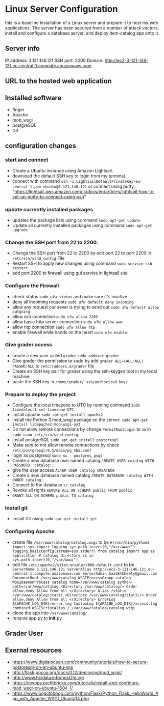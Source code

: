 # Linux Server Configuration
this is a baseline installation of a Linux server and prepare it to host my web applications. The server has been secured from a number of attack vectors, install and configure a database server, and deploy item-catalog app onto it.

## Server info
IP address: 3.121.146.121
SSH port: 2200
Domain: http://ec2-3-121-146-121.eu-central-1.compute.amazonaws.com

## URL to the hosted web application

## Installed software
- finger
- Apache
- mod_wsgi
- postgreSQL
- Git

## configuration changes

### start and connect

- Create a Ubuntu instance using Amazon Lightsail.
- download the default SSH key to login from my terminal.
- connect with command `ssh -i LightsailDefaultPrivateKey-eu-central-1.pem ubuntu@3.121.146.121` or connect using putty "https://lightsail.aws.amazon.com/ls/docs/en/articles/lightsail-how-to-set-up-putty-to-connect-using-ssh"

### update currently installed packages
- updates the package lists using command `sudo apt-get update`
- Update all currently installed packages using command `sudo apt-get upgrade`

### Change the SSH port from 22 to 2200.
- Change the SSH port from 22 to 2200 by edit port 22 to port 2200 in `/etc/ssh/sshd_config` File
- Restart SSH to apply new changes using command `sudo service ssh restart`
- add port 2200 to firewall using gui service in lightsail site

### Configure the Firewall
- check status `sudo ufw status` and make sure it's inactive
- deny all incoming requests `sudo ufw default deny incoming`
- allow any request our sever is trying to send out `sudo ufw default allow outgoing
`
- allow ssh connection `sudo ufw allow 2200`
- allow basic http server connection `sudo ufw allow www`
- allow ntp connection `sudo ufw allow ntp`
- enable firewall while hands on the heart `sudo ufw enable`

### Give grader access
- create a new user called `grader` `sudo adduser grader`
- Give grader the permission to sudo by add `grader ALL=(ALL:ALL) PASSWD:ALL` to `/etc/sudoers.d/grader` file
- Create an SSH key pair for grader using the ssh-keygen tool in my local machine
- paste the SSH key in `/home/grader/.ssh/authorized_keys`

### Prepare to deploy the project
 - Configure the local timezone to UTC by running command `sudo timedatectl set-timezone UTC`
 - install apache `sudo apt-get install apache2`
 - install the Python 3 mod_wsgi package on the server: `sudo apt-get install libapache2-mod-wsgi-py3`
 - Do not allow remote connections by change `PermitRootLogin` to `no` in `sudo nano /etc/ssh/sshd_config`
 - install postgreSQL `sudo apt-get install postgresql`
 - Make sure to not allow remote connections by check `/etc/postgresql/9.5/main/pg_hba.conf`
 - login as postgresql `sudo su - postgres`, `psql`
 -  Create a new database user named catalog  `CREATE USER catalog WITH PASSWORD 'catalog';`
 - give the user access `ALTER USER catalog CREATEDB`
 - Create a new database named catalog `CREATE DATABASE catalog WITH OWNER catalog;`
 - Connect to the database `\c catalog`
 - Revoke all rights `REVOKE ALL ON SCHEMA public FROM public`
 -  `GRANT ALL ON SCHEMA public TO catalog`

### Install git
- Install Git using `sudo apt-get install git`

### Configuring Apache
- create file `/var/www/catalog/catalog.wsgi` to be
`#!/usr/bin/python3
import sys
import logging
sys.path.insert(0,"/var/www/")
logging.basicConfig(stream=sys.stderr)
from catalog import app as application # catalog directory is in sys.path.insert(0,"/var/www/")
`
- edit file `/etc/apache2/sites-enabled/000-default.conf` to be
`      ServerName 3.121.146.121
        ServerAlias http://ec2-3-121-146-121.eu-central-1.compute.amazonaws.com
        ServerAdmin SaadElkheety@gmail.com
        DocumentRoot /var/www/catalog
        WSGIProcessGroup catalog
        WSGIDaemonProcess catalog home=/var/www/catalog python-path=/var/www/catalog
        <Directory /var/www/catalog/>
                Order allow,deny
                Allow from all
        </Directory>
        Alias /static /var/www/catalog/static
        <Directory /var/www/catalog/static/>
                Order allow,deny
                Allow from all
        </Directory>
        ErrorLog ${APACHE_LOG_DIR}/error.log
        CustomLog ${APACHE_LOG_DIR}/access.log combined
        WSGIScriptAlias / /var/www/catalog/catalog.wsgi
`
- clone the app into `/var/www/catalog/`
- rename app.py to __init__.py


## Grader User

## Exernal resources
- https://www.digitalocean.com/community/tutorials/how-to-secure-postgresql-on-an-ubuntu-vps
- http://flask.pocoo.org/docs/0.12/deploying/mod_wsgi/
- http://www.hcidata.info/host2ip.cgi
- https://devops.profitbricks.com/tutorials/install-and-configure-mod_wsgi-on-ubuntu-1604-1/
- https://www.bogotobogo.com/python/Flask/Python_Flask_HelloWorld_App_with_Apache_WSGI_Ubuntu14.php
